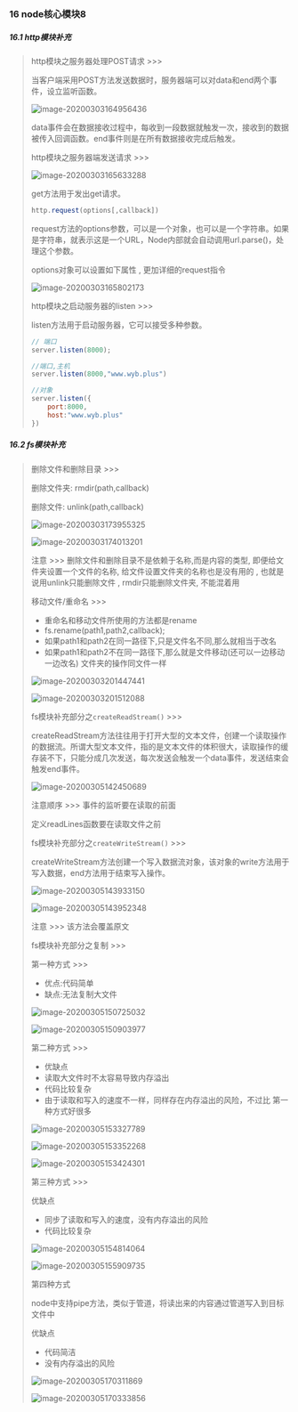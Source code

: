 ### 16 node核心模块8

##### 16.1 http模块补充

> http模块之服务器处理POST请求 >>>
>
> 当客户端采用POST方法发送数据时，服务器端可以对data和end两个事件，设立监听函数。
>
> ![image-20200303164956436](..\images\image-20200303164956436.png)
>
> data事件会在数据接收过程中，每收到一段数据就触发一次，接收到的数据被传入回调函数。end事件则是在所有数据接收完成后触发。
>
> 
>
> http模块之服务器端发送请求 >>>
>
> ![image-20200303165633288](..\images\image-20200303165633288.png)
>
> get方法用于发出get请求。
>
> ```js
> http.request(options[,callback])
> ```
>
> request方法的options参数，可以是一个对象，也可以是一个字符串。如果是字符串，就表示这是一个URL，Node内部就会自动调用url.parse()，处理这个参数。
>
> options对象可以设置如下属性 , 更加详细的request指令
>
> ![image-20200303165802173](..\images\image-20200303165802173.png)
>
> 
>
> http模块之启动服务器的listen >>>
>
> listen方法用于启动服务器，它可以接受多种参数。
>
> ```js
> // 端口
> server.listen(8000);
> 
> //端口,主机
> server.listen(8000,"www.wyb.plus")
> 
> //对象
> server.listen({
>     port:8000,
>     host:"www.wyb.plus"
> })
> ```

##### 16.2 fs模块补充

> 删除文件和删除目录 >>>
>
> 删除文件夹: rmdir(path,callback)
>
> 删除文件: unlink(path,callback)
>
> ![image-20200303173955325](..\images\image-20200303173955325.png)
>
> ![image-20200303174013201](..\images\image-20200303174013201.png)
>
> 注意 >>> 删除文件和删除目录不是依赖于名称,而是内容的类型, 即便给文件夹设置一个文件的名称, 给文件设置文件夹的名称也是没有用的 , 也就是说用unlink只能删除文件 , rmdir只能删除文件夹, 不能混着用
>
> 
>
> 移动文件/重命名 >>>
>
> - 重命名和移动文件所使用的方法都是rename
> - fs.rename(path1,path2,callback);
> - 如果path1和path2在同一路径下,只是文件名不同,那么就相当于改名
> - 如果path1和path2不在同一路径下,那么就是文件移动(还可以一边移动一边改名)
>   文件夹的操作同文件一样
>
> ![image-20200303201447441](..\images\image-20200303201447441.png)
>
> ![image-20200303201512088](..\images\image-20200303201512088.png)
>
> 
>
> fs模块补充部分之`createReadStream()` >>>
>
> createReadStream方法往往用于打开大型的文本文件，创建一个读取操作的数据流。所谓大型文本文件，指的是文本文件的体积很大，读取操作的缓存装不下，只能分成几次发送，每次发送会触发一个data事件，发送结束会触发end事件。
>
> ![image-20200305142450689](..\images\image-20200305142450689.png)
>
> 注意顺序 >>> 事件的监听要在读取的前面
>
> 定义readLines函数要在读取文件之前
>
> 
>
> fs模块补充部分之`createWriteStream()` >>>
>
> createWriteStream方法创建一个写入数据流对象，该对象的write方法用于写入数据，end方法用于结束写入操作。
>
> ![image-20200305143933150](..\images\image-20200305143933150.png)
>
> ![image-20200305143952348](..\images\image-20200305143952348.png)
>
> 注意 >>> 该方法会覆盖原文
>
> 
>
> fs模块补充部分之复制 >>>
>
> 第一种方式 >>>
>
> - 优点:代码简单
> - 缺点:无法复制大文件
>
> ![image-20200305150725032](..\images\image-20200305150725032.png)
>
> ![image-20200305150903977](..\images\image-20200305150903977.png)
>
> 第二种方式 >>>
>
> - 优缺点
> - 读取大文件时不太容易导致内存溢出
> - 代码比较复杂
> - 由于读取和写入的速度不一样，同样存在内存溢出的风险，不过比 第一种方式好很多
>
> ![image-20200305153327789](..\images\image-20200305153327789.png)
>
> ![image-20200305153352268](..\images\image-20200305153352268.png)
>
> ![image-20200305153424301](..\images\image-20200305153424301.png)
>
> 第三种方式 >>>
>
> 优缺点
>
> - 同步了读取和写入的速度，没有内存溢出的风险
> - 代码比较复杂
>
> ![image-20200305154814064](..\images\image-20200305154814064.png)
>
> ![image-20200305155909735](..\images\image-20200305155909735.png)
>
> 第四种方式
>
> node中支持pipe方法，类似于管道，将读出来的内容通过管道写入到目标文件中
>
> 优缺点
>
> - 代码简洁
> - 没有内存溢出的风险
>
> ![image-20200305170311869](..\images\image-20200305170311869.png)
>
> ![image-20200305170333856](..\images\image-20200305170333856.png)

